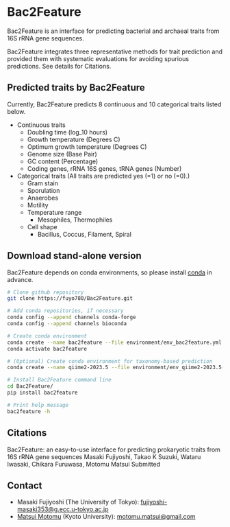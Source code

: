 # Bac2Feature
Bac2Feature is an interface for predicting bacterial and archaeal traits from 16S rRNA gene sequences.

Bac2Feature integrates three representative methods for trait prediction and provided them with systematic evaluations for avoiding spurious predictions. See details for Citations.
## Predicted traits by Bac2Feature
Currently, Bac2Feature predicts 8 continuous and 10 categorical traits listed below.
- Continuous traits
	- Doubling time (log_10 hours)
	- Growth temperature (Degrees C)
	- Optimum growth temperature (Degrees C)
	- Genome size (Base Pair)
	- GC content (Percentage)
	- Coding genes, rRNA 16S genes, tRNA genes (Number)
- Categorical traits (All traits are predicted yes (=1) or no (=0).)
	- Gram stain
	- Sporulation
	- Anaerobes
	- Motility
	- Temperature range
		- Mesophiles, Thermophiles
	- Cell shape
		- Bacillus, Coccus, Filament, Spiral
## Download stand-alone version
Bac2Feature depends on conda environments, so please install [conda](https://docs.conda.io/projects/conda/en/latest/user-guide/install/index.html) in advance.
```sh
# Clone github repository
git clone https://fuyo780/Bac2Feature.git

# Add conda repositories, if necessary
conda config --append channels conda-forge
conda config --append channels bioconda

# Create conda environment
conda create --name bac2feature --file environment/env_bac2feature.yml
conda activate bac2feature

# (Optional) Create conda environment for taxonomy-based prediction
conda create --name qiime2-2023.5 --file environment/env_qiime2-2023.5-py38-linux-conda.yml

# Install Bac2Feature command line
cd Bac2Feature/
pip install bac2feature

# Print help message
bac2feature -h
```
## Citations
Bac2Feature: an easy-to-use interface for predicting prokaryotic traits from 16S rRNA gene sequences 
Masaki Fujiyoshi, Takao K Suzuki, Wataru Iwasaki, Chikara Furuwasa, Motomu Matsui
Submitted
## Contact
- Masaki Fujiyoshi (The University of Tokyo): fujiyoshi-masaki353@g.ecc.u-tokyo.ac.jp
- [Matsui Motomu](https://sites.google.com/site/motomumatsui/) (Kyoto University): motomu.matsui@gmail.com
